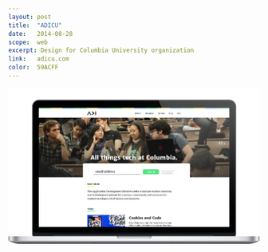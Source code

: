 ```yaml
---
layout: post
title:  "ADICU"
date:   2014-08-28
scope:  web
excerpt: Design for Columbia University organization
link:   adicu.com
color:	59ACFF
---
```


![Thumb](/images/adicu_thumbnail.png)